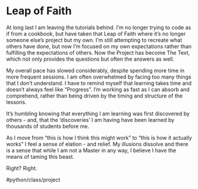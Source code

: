 # Leap of Faith

At long last I am leaving the tutorials behind. I’m no longer trying to code as if from a cookbook, but have taken that Leap of Faith where it’s no longer someone else’s project but my own. I’m still attempting to recreate what others have done, but now I’m focused on my own expectations rather than fulfilling the expectations of others. Now the Project has become The Text, which not only provides the questions but often the answers as well.

My overall pace has slowed considerably, despite spending more time in more frequent sessions. I am often overwhelmed by facing too many things that I don’t understand. I have to remind myself that learning takes time and doesn’t always feel like “Progress”. I’m working as fast as I can absorb and comprehend, rather than being driven by the timing and structure of the lessons.

It’s humbling knowing that everything I am learning was first discovered by others - and, that the ‘discoveries’ I am having have been learned by thousands of students before me. 

As I move from “this is how I think this might work” to “this is how it actually works” I feel a sense of elation - and relief. My illusions dissolve and there is a sense that while I am not a Master in any way, I believe I have the means of taming this beast.

Right? Right.

#python/class/project
